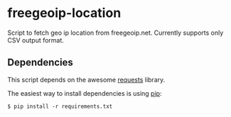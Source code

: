 freegeoip-location
==================

Script to fetch geo ip location from freegeoip.net. Currently supports only CSV output format.

Dependencies
------------

This script depends on the awesome [requests](http://python-requests.org/) library.

The easiest way to install dependencies is using [pip](http://pip-installer.org/):

``
$ pip install -r requirements.txt
``
